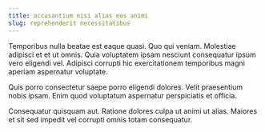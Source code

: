 ```yaml
---
title: accusantium nisi alias eos animi
slug: reprehenderit necessitatibus
---
```


Temporibus nulla beatae est eaque quasi. Quo qui veniam. Molestiae adipisci et et ut omnis. Quia voluptatem ipsam nesciunt consequatur ipsum vero eligendi vel. Adipisci corrupti hic exercitationem temporibus magni aperiam aspernatur voluptate.

Quis porro consectetur saepe porro eligendi dolores. Velit praesentium nobis ipsam. Enim quod voluptatum aspernatur perspiciatis et officia.

Consequatur quisquam aut. Ratione dolores culpa ut animi ut alias. Maiores et sit sed impedit vel corrupti omnis totam consequatur.
